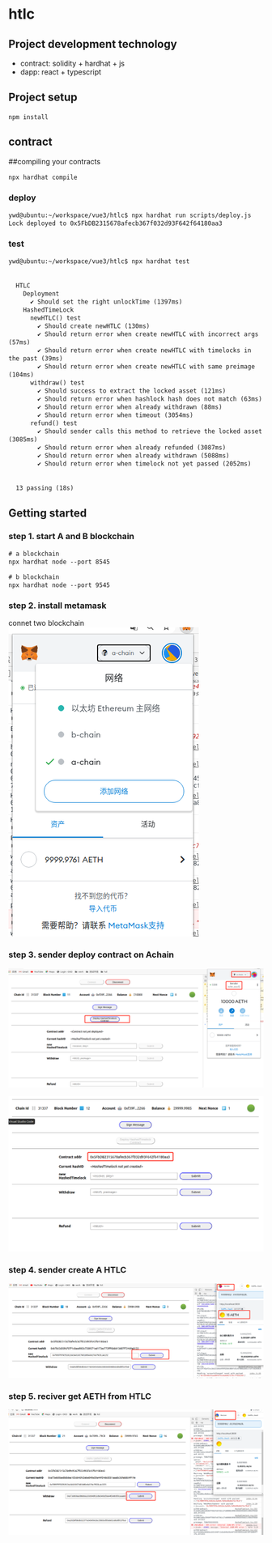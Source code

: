 # htlc

## Project development technology

* contract: solidity + hardhat + js
* dapp: react + typescript

## Project setup
```
npm install
```

## contract

##compiling your contracts
```
npx hardhat compile
```

### deploy

```
ywd@ubuntu:~/workspace/vue3/htlc$ npx hardhat run scripts/deploy.js
Lock deployed to 0x5FbDB2315678afecb367f032d93F642f64180aa3

```

### test
```
ywd@ubuntu:~/workspace/vue3/htlc$ npx hardhat test


  HTLC
    Deployment
      ✔ Should set the right unlockTime (1397ms)
    HashedTimeLock
      newHTLC() test
        ✔ Should create newHTLC (130ms)
        ✔ Should return error when create newHTLC with incorrect args (57ms)
        ✔ Should return error when create newHTLC with timelocks in the past (39ms)
        ✔ Should return error when create newHTLC with same preimage (104ms)
      withdraw() test
        ✔ Should success to extract the locked asset (121ms)
        ✔ Should return error when hashlock hash does not match (63ms)
        ✔ Should return error when already withdrawn (88ms)
        ✔ Should return error when timeout (3054ms)
      refund() test
        ✔ Should sender calls this method to retrieve the locked asset (3085ms)
        ✔ Should return error when already refunded (3087ms)
        ✔ Should return error when already withdrawn (5088ms)
        ✔ Should return error when timelock not yet passed (2052ms)


  13 passing (18s)

```

## Getting started


### step 1. start A and B blockchain


```
# a blockchain
npx hardhat node --port 8545
```

```
# b blockchain
npx hardhat node --port 9545
```

### step 2. install metamask

connet two blockchain
![Imgae test](./doc/image/connect.png)


### step 3. sender deploy contract on Achain

![Imgae test](./doc/image/deploy.png)

![Imgae test](./doc/image/deploy_success.png)


### step 4. sender create A HTLC

![Imgae test](./doc/image/new_htlc.png)

### step 5. reciver get AETH from HTLC

![Imgae test](./doc/image/withdraw.png)